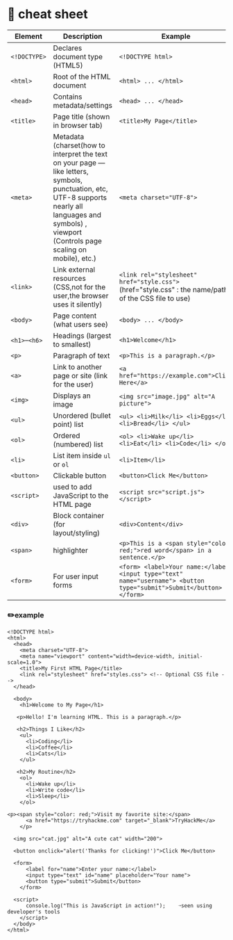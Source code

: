 # 📄 cheat sheet

| Element       | Description                          | Example |
|---------------|--------------------------------------|---------|
| `<!DOCTYPE>`  | Declares document type (HTML5)       | `<!DOCTYPE html>` |
| `<html>`      | Root of the HTML document            | `<html> ... </html>` |
| `<head>`      | Contains metadata/settings           | `<head> ... </head>` |
| `<title>`     | Page title (shown in browser tab)    | `<title>My Page</title>` |
| `<meta>`      | Metadata (charset(how to interpret the text on your page — like letters, symbols, punctuation, etc, UTF-8 supports nearly all languages and symbols) , viewport (Controls page scaling on mobile), etc.)   | `<meta charset="UTF-8">` |
| `<link>`      | Link external resources (CSS,not for the user,the browser uses it silently)        | `<link rel="stylesheet" href="style.css">` (href="style.css" : the name/path of the CSS file to use)|
| `<body>`      | Page content (what users see)        | `<body> ... </body>` |
| `<h1>`–`<h6>` | Headings (largest to smallest)       | `<h1>Welcome</h1>` |
| `<p>`         | Paragraph of text                    | `<p>This is a paragraph.</p>` |
| `<a>`         | Link to another page or site (link for the user)        | `<a href="https://example.com">Click Here</a>` |
| `<img>`       | Displays an image                    | `<img src="image.jpg" alt="A picture">` |
| `<ul>`        | Unordered (bullet point) list        | `<ul> <li>Milk</li> <li>Eggs</li> <li>Bread</li> </ul>` |
| `<ol>`        | Ordered (numbered) list              | `<ol> <li>Wake up</li> <li>Eat</li> <li>Code</li> </ol>` |
| `<li>`        | List item inside `ul` or `ol`        | `<li>Item</li>` |
| `<button>`    | Clickable button                     | `<button>Click Me</button>` |
| `<script>`    |  used to add JavaScript to the HTML page    | `<script src="script.js"></script>` |
| `<div>`       | Block container (for layout/styling) | `<div>Content</div>` |
| `<span>`      |highlighter  | `<p>This is a <span style="color: red;">red word</span> in a sentence.</p>` |
| `<form>`      | For user input forms                 | `<form> <label>Your name:</label> <input type="text" name="username"> <button type="submit">Submit</button> </form>` |



###  ✏️example
    <!DOCTYPE html>
    <html>
      <head>
        <meta charset="UTF-8">
        <meta name="viewport" content="width=device-width, initial-scale=1.0">
        <title>My First HTML Page</title>
        <link rel="stylesheet" href="styles.css"> <!-- Optional CSS file -->
      </head>
    
      <body>
        <h1>Welcome to My Page</h1>
    
       <p>Hello! I'm learning HTML. This is a paragraph.</p>
    
       <h2>Things I Like</h2>
        <ul>
          <li>Coding</li>
          <li>Coffee</li>
          <li>Cats</li>
        </ul>
    
       <h2>My Routine</h2>
        <ol>
          <li>Wake up</li>
          <li>Write code</li>
          <li>Sleep</li>
        </ol>
    
    <p><span style="color: red;">Visit my favorite site:</span>
          <a href="https://tryhackme.com" target="_blank">TryHackMe</a>
        </p>
    
      <img src="cat.jpg" alt="A cute cat" width="200">
    
      <button onclick="alert('Thanks for clicking!')">Click Me</button>
    
      <form>
          <label for="name">Enter your name:</label>
          <input type="text" id="name" placeholder="Your name">
          <button type="submit">Submit</button>
        </form>
    
      <script>
          console.log("This is JavaScript in action!");    ➝seen using developer's tools
        </script>
      </body>
    </html>
